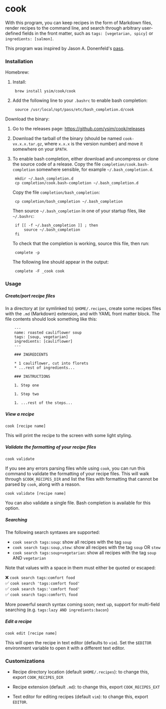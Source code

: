 # cook

With this program, you can keep recipes in the form of Markdown files, render
recipes to the command line, and search through arbitrary user-defined fields
in the front matter, such as `tags: [vegetarian, spicy]` or
`ingredients: [salmon]`.

This program was inspired by Jason A. Donenfeld's
[pass](https://www.passwordstore.org/).

### Installation

Homebrew:

1. Install:

        brew install ysim/cook/cook

1. Add the following line to your `.bashrc` to enable bash completion:

        source /usr/local/opt/pass/etc/bash_completion.d/cook

Download the binary:

1. Go to the releases page: <https://github.com/ysim/cook/releases>

1. Download the tarball of the binary (should be named `cook-vx.x.x.tar.gz`,
where `x.x.x` is the version number) and move it somewhere on your `$PATH`.

1. To enable bash completion, either download and uncompress or clone the source
code of a release. Copy the file `completion/cook.bash-completion` somewhere
sensible, for example `~/.bash_completion.d`.

        mkdir ~/.bash_completion.d
        cp completion/cook.bash-completion ~/.bash_completion.d

    Copy the file `completion/bash_completion`:

        cp completion/bash_completion ~/.bash_completion

    Then source `~/.bash_completion` in one of your startup files, like
`~/.bashrc`:

        if [[ -f ~/.bash_completion ]] ; then
            source ~/.bash_completion
        fi

    To check that the completion is working, source this file, then run:

        complete -p

    The following line should appear in the output:

        complete -F _cook cook

### Usage

##### Create/port recipe files

In a directory at (or symlinked to) `$HOME/.recipes`, create some recipes files
with the `.md` (Markdown) extension, and with YAML front matter block. The file
contents should look something like this:

        ---
        name: roasted cauliflower soup
        tags: [soup, vegetarian]
        ingredients: [cauliflower]
        ---

        ### INGREDIENTS

        * 1 cauliflower, cut into florets
        * ...rest of ingredients...

        ### INSTRUCTIONS

        1. Step one

        1. Step two

        1. ...rest of the steps...

##### View a recipe

    cook [recipe name]

This will print the recipe to the screen with some light styling.

##### Validate the formatting of your recipe files

    cook validate

If you see any errors parsing files while using `cook`, you can run this
command to validate the formatting of your recipe files. This will walk through
`$COOK_RECIPES_DIR` and list the files with formatting that cannot be parsed by
`cook`, along with a reason.

    cook validate [recipe name]

You can also validate a single file. Bash completion is available for this
option.

##### Searching

The following search syntaxes are supported:

* `cook search tags:soup`: show all recipes with the tag `soup`
* `cook search tags:soup,stew`: show all recipes with the tag `soup` OR
`stew`
* `cook search tags:soup+vegetarian`: show all recipes with the tag `soup`
AND `vegetarian`

Note that values with a space in them must either be quoted or escaped:

❌ `cook search tags:comfort food`  
✅ `cook search 'tags:comfort food'`  
✅ `cook search tags:'comfort food'`  
✅ `cook search tags:comfort\ food`

More powerful search syntax coming soon; next up, support for multi-field
searching (e.g. `tags:lazy AND ingredients:bacon`)

##### Edit a recipe

    cook edit [recipe name]

This will open the recipe in text editor (defaults to `vim`). Set the `$EDITOR`
environment variable to open it with a different text editor.

### Customizations

* Recipe directory location (default `$HOME/.recipes`): to change this, export
`COOK_RECIPES_DIR`

* Recipe extension (default `.md`): to change this, export `COOK_RECIPES_EXT`

* Text editor for editing recipes (default `vim`): to change this, export
`EDITOR`.
